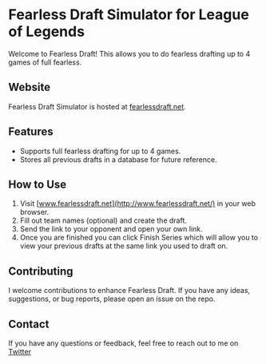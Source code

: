 # Fearless Draft Simulator for League of Legends

Welcome to Fearless Draft! This allows you to do fearless drafting up to 4 games of full fearless.

## Website

Fearless Draft Simulator is hosted at [fearlessdraft.net](https://www.fearlessdraft.net/).

## Features

- Supports full fearless drafting for up to 4 games.
- Stores all previous drafts in a database for future reference.

## How to Use

1. Visit [www.fearlessdraft.net](http://www.fearlessdraft.net/) in your web browser.
2. Fill out team names (optional) and create the draft.
3. Send the link to your opponent and open your own link.
4. Once you are finished you can click Finish Series which will allow you to view your previous drafts at the same link you used to draft on.

## Contributing

I welcome contributions to enhance Fearless Draft. If you have any ideas, suggestions, or bug reports, please open an issue on the repo.

## Contact

If you have any questions or feedback, feel free to reach out to me on [Twitter](https://twitter.com/ProtosLoL)
